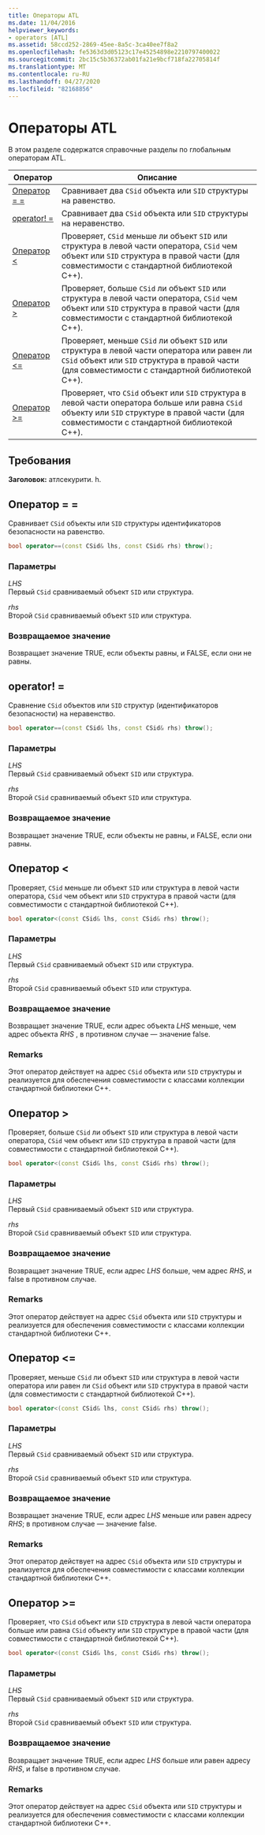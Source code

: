 ```yaml
---
title: Операторы ATL
ms.date: 11/04/2016
helpviewer_keywords:
- operators [ATL]
ms.assetid: 58ccd252-2869-45ee-8a5c-3ca40ee7f8a2
ms.openlocfilehash: fe5363d3d05123c17e45254898e2210797400022
ms.sourcegitcommit: 2bc15c5b36372ab01fa21e9bcf718fa22705814f
ms.translationtype: MT
ms.contentlocale: ru-RU
ms.lasthandoff: 04/27/2020
ms.locfileid: "82168856"
---
```

# <a name="atl-operators"></a>Операторы ATL

В этом разделе содержатся справочные разделы по глобальным операторам ATL.

|Оператор|Описание|
|--------------|-----------------|
|[Оператор = =](#operator_eq_eq)|Сравнивает два `CSid` объекта или `SID` структуры на равенство.|
|[operator! =](#operator_neq)|Сравнивает два `CSid` объекта или `SID` структуры на неравенство.|
|[Оператор <](#operator_lt)|Проверяет, `CSid` меньше ли объект `SID` или структура в левой части оператора, `CSid` чем объект или `SID` структура в правой части (для совместимости с стандартной библиотекой C++).|
|[Оператор >](#operator_gt)|Проверяет, больше `CSid` ли объект `SID` или структура в левой части оператора, `CSid` чем объект или `SID` структура в правой части (для совместимости с стандартной библиотекой C++).|
|[Оператор <=](#operator_lt__eq)|Проверяет, меньше `CSid` ли объект `SID` или структура в левой части оператора или равен ли `CSid` объект или `SID` структура в правой части (для совместимости с стандартной библиотекой C++).|
|[Оператор >=](#operator_gt__eq)|Проверяет, что `CSid` объект или `SID` структура в левой части оператора больше или равна `CSid` объекту или `SID` структуре в правой части (для совместимости с стандартной библиотекой C++).|

## <a name="requirements"></a>Требования

**Заголовок:** атлсекурити. h.

## <a name="operator-"></a><a name="operator_eq_eq"></a>Оператор = =

Сравнивает `CSid` объекты или `SID` структуры идентификаторов безопасности на равенство.

```cpp
bool operator==(const CSid& lhs, const CSid& rhs) throw();
```

### <a name="parameters"></a>Параметры

*LHS*<br/>
Первый `CSid` сравниваемый объект `SID` или структура.

*rhs*<br/>
Второй `CSid` сравниваемый объект `SID` или структура.

### <a name="return-value"></a>Возвращаемое значение

Возвращает значение TRUE, если объекты равны, и FALSE, если они не равны.

## <a name="operator-"></a><a name="operator_neq"></a>operator! =

Сравнение `CSid` объектов или `SID` структур (идентификаторов безопасности) на неравенство.

```cpp
bool operator==(const CSid& lhs, const CSid& rhs) throw();
```

### <a name="parameters"></a>Параметры

*LHS*<br/>
Первый `CSid` сравниваемый объект `SID` или структура.

*rhs*<br/>
Второй `CSid` сравниваемый объект `SID` или структура.

### <a name="return-value"></a>Возвращаемое значение

Возвращает значение TRUE, если объекты не равны, и FALSE, если они равны.

## <a name="operator-"></a><a name="operator_lt"></a>Оператор <

Проверяет, `CSid` меньше ли объект `SID` или структура в левой части оператора, `CSid` чем объект или `SID` структура в правой части (для совместимости с стандартной библиотекой C++).

```cpp
bool operator<(const CSid& lhs, const CSid& rhs) throw();
```

### <a name="parameters"></a>Параметры

*LHS*<br/>
Первый `CSid` сравниваемый объект `SID` или структура.

*rhs*<br/>
Второй `CSid` сравниваемый объект `SID` или структура.

### <a name="return-value"></a>Возвращаемое значение

Возвращает значение TRUE, если адрес объекта *LHS* меньше, чем адрес объекта *RHS* , в противном случае — значение false.

### <a name="remarks"></a>Remarks

Этот оператор действует на адрес `CSid` объекта или `SID` структуры и реализуется для обеспечения совместимости с классами коллекции стандартной библиотеки C++.

## <a name="operator-"></a><a name="operator_gt"></a>Оператор >

Проверяет, больше `CSid` ли объект `SID` или структура в левой части оператора, `CSid` чем объект или `SID` структура в правой части (для совместимости с стандартной библиотекой C++).

```cpp
bool operator<(const CSid& lhs, const CSid& rhs) throw();
```

### <a name="parameters"></a>Параметры

*LHS*<br/>
Первый `CSid` сравниваемый объект `SID` или структура.

*rhs*<br/>
Второй `CSid` сравниваемый объект `SID` или структура.

### <a name="return-value"></a>Возвращаемое значение

Возвращает значение TRUE, если адрес *LHS* больше, чем адрес *RHS*, и false в противном случае.

### <a name="remarks"></a>Remarks

Этот оператор действует на адрес `CSid` объекта или `SID` структуры и реализуется для обеспечения совместимости с классами коллекции стандартной библиотеки C++.

## <a name="operator-"></a><a name="operator_lt__eq"></a>Оператор <=

Проверяет, меньше `CSid` ли объект `SID` или структура в левой части оператора или равен ли `CSid` объект или `SID` структура в правой части (для совместимости с стандартной библиотекой C++).

```cpp
bool operator<(const CSid& lhs, const CSid& rhs) throw();
```

### <a name="parameters"></a>Параметры

*LHS*<br/>
Первый `CSid` сравниваемый объект `SID` или структура.

*rhs*<br/>
Второй `CSid` сравниваемый объект `SID` или структура.

### <a name="return-value"></a>Возвращаемое значение

Возвращает значение TRUE, если адрес *LHS* меньше или равен адресу *RHS*; в противном случае — значение false.

### <a name="remarks"></a>Remarks

Этот оператор действует на адрес `CSid` объекта или `SID` структуры и реализуется для обеспечения совместимости с классами коллекции стандартной библиотеки C++.

## <a name="operator-"></a><a name="operator_gt__eq"></a>Оператор >=

Проверяет, что `CSid` объект или `SID` структура в левой части оператора больше или равна `CSid` объекту или `SID` структуре в правой части (для совместимости с стандартной библиотекой C++).

```cpp
bool operator<(const CSid& lhs, const CSid& rhs) throw();
```

### <a name="parameters"></a>Параметры

*LHS*<br/>
Первый `CSid` сравниваемый объект `SID` или структура.

*rhs*<br/>
Второй `CSid` сравниваемый объект `SID` или структура.

### <a name="return-value"></a>Возвращаемое значение

Возвращает значение TRUE, если адрес *LHS* больше или равен адресу *RHS*, и false в противном случае.

### <a name="remarks"></a>Remarks

Этот оператор действует на адрес `CSid` объекта или `SID` структуры и реализуется для обеспечения совместимости с классами коллекции стандартной библиотеки C++.

